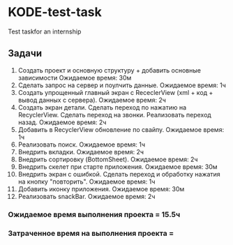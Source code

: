 # KODE-test-task
Test taskfor an internship
## Задачи
1) Создать проект и основную структуру + добавить основные зависимости Ожидаемое время: 30м <br>
2) Сделать запрос на сервер и поулчить данные. Ожидаемое время: 1ч <br>
3) Создать упрощенный главный экран с RececlerView (xml + код + вывод данных с сервера). Ожидаемое время: 2ч <br>
4) Создать экран детали. Сделать переход по нажатию на RecyclerView. Сделать переход на звонки. Реализовать переход назад. Ожидаемое время: 2ч <br>
5) Добавить в RecyclerView обновление по свайпу. Ожидаемое время: 1ч <br>
6) Реализовать поиск. Ожидаемое время: 1ч  <br>
7) Внедрить вкладки. Ожидаемое время: 2ч  <br>
8) Внедрить сортировку (BottomSheet). Ожидаемое время: 2ч <br>
9) Внедрить скелет при старте приложения. Ожидаемое время: 30м <br>
10) Внедрить экран с ошибкой. Сделать переход и обработку нажатия на кнопку "повторить". Ожидаемое время: 1ч <br>
11) Добавить иконку приложения. Ожидаемое время: 30м <br>
12) Реализовать snackBar. Ожидаемое время: 2ч <br> 

### Ожидаемое время выполнения проекта = 15.5ч
### Затраченное время на выполнения проекта =  
